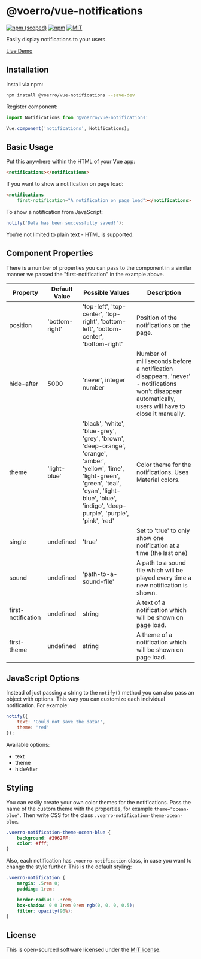 # @voerro/vue-notifications

[![npm (scoped)](https://img.shields.io/npm/v/@voerro/vue-notifications.svg?style=flat-square)](https://www.npmjs.com/package/@voerro/vue-notifications)
[![npm](https://img.shields.io/npm/dm/@voerro/vue-notifications.svg?style=flat-square)](https://www.npmjs.com/package/@voerro/vue-notifications)
[![MIT](https://img.shields.io/github/license/AlexMordred/vue-notifications.svg?style=flat-square)](https://opensource.org/licenses/MIT)

Easily display notifications to your users.

[Live Demo](https://alexmordred.github.io/vue-notifications/)

## Installation

Install via npm:

```bash
npm install @voerro/vue-notifications --save-dev
```

Register component:

```javascript
import Notifications from '@voerro/vue-notifications'

Vue.component('notifications', Notifications);
```

## Basic Usage

Put this anywhere within the HTML of your Vue app:

```html
<notifications></notifications>
```

If you want to show a notification on page load:

```html
<notifications
    first-notification="A notification on page load"></notifications>
```

To show a notification from JavaScript:

```javascript
notify('Data has been successfully saved!');
```

You're not limited to plain text - HTML is supported.

## Component Properties

There is a number of properties you can pass to the component in a similar manner we passed the "first-notification" in the example above.

Property | Default Value | Possible Values | Description
--- | --- | --- | --- |
position | 'bottom-right' | 'top-left', 'top-center', 'top-right', 'bottom-left', 'bottom-center', 'bottom-right' | Position of the notifications on the page.
hide-after | 5000 | 'never', integer number | Number of milliseconds before a notification disappears. 'never' - notifications won't disappear automatically, users will have to close it manually.
theme | 'light-blue' | 'black', 'white', 'blue-grey', 'grey', 'brown', 'deep-orange', 'orange', 'amber', 'yellow', 'lime', 'light-green', 'green', 'teal', 'cyan', 'light-blue', 'blue', 'indigo', 'deep-purple', 'purple', 'pink', 'red' | Color theme for the notifications. Uses Material colors.
single | undefined | 'true' | Set to 'true' to only show one notification at a time (the last one)
sound | undefined | 'path-to-a-sound-file' | A path to a sound file which will be played every time a new notification is shown.
first-notification | undefined | string | A text of a notification which will be shown on page load.
first-theme | undefined | string | A theme of a notification which will be shown on page load.

## JavaScript Options

Instead of just passing a string to the `notify()` method you can also pass an object with options. This way you can customize each individual notification. For example:

```javascript
notify({
    text: 'Could not save the data!',
    theme: 'red'
});
```

Available options:
- text
- theme
- hideAfter

## Styling

You can easily create your own color themes for the notifications. Pass the name of the custom theme with the properties, for example `theme="ocean-blue"`. Then write CSS for the class `.voerro-notification-theme-ocean-blue`.

```css
.voerro-notification-theme-ocean-blue {
    background: #2962FF;
    color: #fff;
}
```

Also, each notification has `.voerro-notification` class, in case you want to change the style further. This is the default styling:

```css
.voerro-notification {
    margin: .5rem 0;
    padding: 1rem;

    border-radius: .3rem;
    box-shadow: 0 0 1rem 0rem rgb(0, 0, 0, 0.5);
    filter: opacity(90%);
}
```

## License

This is open-sourced software licensed under the [MIT license](http://opensource.org/licenses/MIT).